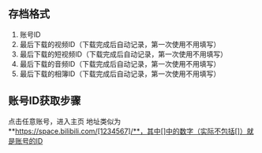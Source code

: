 ## 存档格式
1. 账号ID
2. 最后下载的视频ID（下载完成后自动记录，第一次使用不用填写）
2. 最后下载的短视频ID（下载完成后自动记录，第一次使用不用填写）
2. 最后下载的音频ID（下载完成后自动记录，第一次使用不用填写）
2. 最后下载的相簿ID（下载完成后自动记录，第一次使用不用填写）

## 账号ID获取步骤
点击任意账号，进入主页
地址类似为**https://space.bilibili.com/[1234567]/**，其中[]中的数字（实际不包括[]）就是账号的ID
